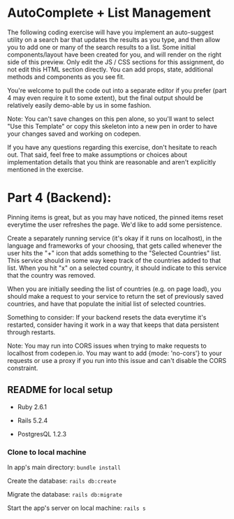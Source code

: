 # AutoComplete + List Management
The following coding exercise will have you implement an auto-suggest utility on a search bar that updates the results as you type, and then allow you to add one or many of the search results to a list. Some initial components/layout have been created for you, and will render on the right side of this preview. Only edit the JS / CSS sections for this assignment, do not edit this HTML section directly. You can add props, state, additional methods and components as you see fit.

You're welcome to pull the code out into a separate editor if you prefer (part 4 may even require it to some extent), but the final output should be relatively easily demo-able by us in some fashion.

Note: You can't save changes on this pen alone, so you'll want to select "Use this Template" or copy this skeleton into a new pen in order to have your changes saved and working on codepen.

If you have any questions regarding this exercise, don't hesitate to reach out. That said, feel free to make assumptions or choices about implementation details that you think are reasonable and aren't explicitly mentioned in the exercise.

# Part 4 (Backend):
Pinning items is great, but as you may have noticed, the pinned items reset everytime the user refreshes the page. We'd like to add some persistence.

Create a separately running service (it's okay if it runs on localhost), in the language and frameworks of your choosing, that gets called whenever the user hits the "+" icon that adds something to the "Selected Countries" list. This service should in some way keep track of the countries added to that list. When you hit "x" on a selected country, it should indicate to this service that the country was removed.

When you are initially seeding the list of countries (e.g. on page load), you should make a request to your service to return the set of previously saved countries, and have that populate the initial list of selected countries.

Something to consider: If your backend resets the data everytime it's restarted, consider having it work in a way that keeps that data persistent through restarts.

Note: You may run into CORS issues when trying to make requests to localhost from codepen.io. You may want to add {mode: 'no-cors'} to your requests or use a proxy if you run into this issue and can't disable the CORS constraint.

## README for local setup

* Ruby 2.6.1

* Rails 5.2.4

* PostgresQL 1.2.3

### Clone to local machine

In app's main directory:
```bundle install```

Create the database:
```rails db:create```

Migrate the database:
```rails db:migrate```

Start the app's server on local machine:
```rails s```